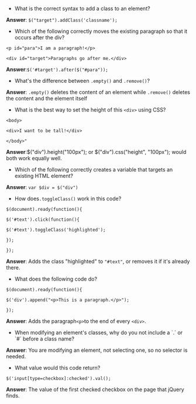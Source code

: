 * What is the correct syntax to add a class to an element?

**Answer**: `$("target").addClass('classname');`

* Which of the following correctly moves the existing paragraph so that it occurs after the div?

`<p id="para">I am a paragraph!</p>`

`<div id="target">Paragraphs go after me.</div>`

**Answer**:`$('#target').after($("#para"));`

* What's the difference between `.empty()` and `.remove()`?

**Answer**: `.empty()` deletes the content of an element while `.remove()` deletes the content and the element itself

* What is the best way to set the height of this `<div>` using CSS?

`<body>`

`<div>I want to be tall!</div>`

`</body>"`

**Answer**:$\("div"\).height\("100px"\); or $\("div"\).css\("height", "100px"\); would both work equally well.

* Which of the following correctly creates a variable that targets an existing HTML element?

**Answer**: `var $div = $("div")`

* How does`.toggleClass()` work in this code?

`$(document).ready(function(){`

`$('#text').click(function(){`

`$('#text').toggleClass('highlighted');`

`});`

`});`

**Answer**: Adds the class "highlighted" to `"#text"`, or removes it if it's already there.

* What does the following code do?

`$(document).ready(function(){`

`$('div').append("<p>This is a paragraph.</p>");`

`});`

**Answer**: Adds the paragraph`<p>`to the end of every `<div>`.

* When modifying an element's classes, why do you not include a \`.\` or \`\#\` before a class name?

**Answer**: You are modifying an element, not selecting one, so no selector is needed.

* What value would this code return?

`$('input[type=checkbox]:checked').val();`

**Answer**: The value of the first checked checkbox on the page that jQuery finds.

